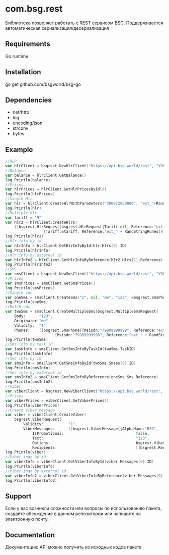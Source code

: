 # com.bsg.rest

Библиотека позволяет работать с REST сервисом BSG. Поддерживается автоматическая сериализация/десериализация

## Requirements

Go runtime

## Installation

go get github.com/bsgworld/bsg-go
		
## Dependencies

* net/http
* log
* encoding/json
* strconv
* bytes

## Example

```go
//HLR
var hlrClient = bsgrest.NewHlrClient("https://api.bsg.world/rest", "YOUR_API_KEY")
//Balance
var balance = hlrClient.GetBalance()
log.Println(balance)
//Prices
var hlrPrices = hlrClient.GetHlrPricesById(9)
log.Println(hlrPrices)
//Single Hlr
var hlr = hlrClient.CreateHlrWithParameters("380972920000", "ext_"+RandStringRunes(9), nil, "http://someurl.com/callback")
log.Println(hlr)
//Multiple Hlr
var tariff = "9"
var hlr2 = hlrClient.CreateHlrs(
	[]bsgrest.HlrRequest{bsgrest.HlrRequest{Tariff:nil, Reference:"ext_" + RandStringRunes(9), Msisdn:"380972920001", CallbackUrl:"http://someurl.com/callback"},
				 {Tariff:&tariff, Reference:"ext_" + RandStringRunes(9), Msisdn:"380972920002", CallbackUrl:"http://someurl.com/callback"}})
log.Println(hlr2)
//Hlr info by id
var hlrInfo = hlrClient.GetHlrInfoById(hlr.Hlrs[0].ID)
log.Println(hlrInfo)
//Hlr info by external id
var hlrInfo2 = hlrClient.GetHlrInfoByReference(hlr2.Hlrs[1].Reference)
log.Println(hlrInfo2)
//SMS
var smsClient = bsgrest.NewSmsClient("https://api.bsg.world/rest", "YOUR_API_KEY")
//Prices
var smsPrices = smsClient.GetSmsPrices()
log.Println(smsPrices)
//Single смс
var oneSms = smsClient.CreateSms("1", nil, "me", "123", &bsgrest.SmsPhone{Msisdn:"79999999999", Reference:"ext_" + RandStringRunes(9)})
log.Println(oneSms)
//Batch смс
var twoSms = smsClient.CreateMultipleSms(bsgrest.MultipleSmsRequest{
	Body:      "123",
	Originator:"me",
	Validity:  "1",
	Phones:    []bsgrest.SmsPhone{{Msisdn:"79999999999", Reference:"ext_" + RandStringRunes(9)},
					  {Msisdn:"79999999998", Reference:"ext_" + RandStringRunes(9)}}})
log.Println(twoSms)
//Sms info by task id
var taskInfo = smsClient.GetSmsInfoByTaskId(twoSms.TaskID)
log.Println(taskInfo)
//Sms info by id
var smsInfo = smsClient.GetSmsInfoById(twoSms.Smses[0].ID)
log.Println(smsInfo)
//Sms info by external id
var smsInfo2 = smsClient.GetSmsInfoByReference(oneSms.Sms.Reference)
log.Println(smsInfo2)
//Viber
var viberClient = bsgrest.NewViberClient("https://api.bsg.world/rest", "YOUR_API_KEY")
//Prices
var viberPrices = viberClient.GetViberPrices()
log.Println(viberPrices)
//Create viber message
var viber = viberClient.CreateViber(
	bsgrest.ViberRequest{
		Validity:           "1",
		ViberMessages:      []bsgrest.ViberMessage{{AlphaName:"BSG",
			IsPromotional:                                false,
			Text:                                         "123",
			Options:                                      bsgrest.ViberOptions{Viber: bsgrest.ViberOptionsContainer{Img: "123", Caption: "123", Action: "123"}},
			Recipients:                                   []bsgrest.Recipient{{Msisdn:"79999999999", Reference:"ext_" + RandStringRunes(9)}}}}})
log.Println(viber)
//Viber ingo by id
var viberInfo = viberClient.GetViberInfoById(viber.Messages[0].ID)
log.Println(viberInfo)
//Viber ingo by external id
var viberInfo2 = viberClient.GetViberInfoByReference(viber.Messages[0].Reference)
log.Println(viberInfo2)
```

## Support

Если у вас возникли сложности или вопросы по использованию пакета, создайте обсуждение в данном репозитории или напишите на электронную почту.

## Documentation

Документацию API можно получить из исходных кодов пакета
